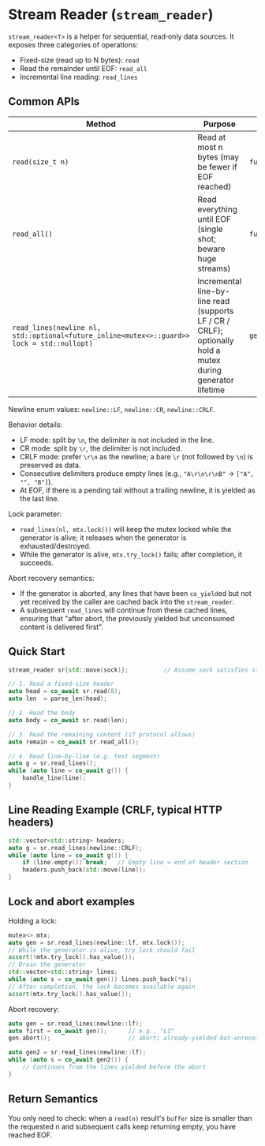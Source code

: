 # Stream Reader (`stream_reader`)

`stream_reader<T>` is a helper for sequential, read‑only data sources. It exposes three categories of operations:

- Fixed-size (read up to N bytes): `read`
- Read the remainder until EOF: `read_all`
- Incremental line reading: `read_lines`

## Common APIs

| Method                                                                                     | Purpose                                                                                                    | Return                   |
| ------------------------------------------------------------------------------------------ | ---------------------------------------------------------------------------------------------------------- | ------------------------ |
| `read(size_t n)`                                                                           | Read at most n bytes (may be fewer if EOF reached)                                                         | `future<buffer<>>`       |
| `read_all()`                                                                               | Read everything until EOF (single shot; beware huge streams)                                               | `future<buffer<>>`       |
| `read_lines(newline nl, std::optional<future_inline<mutex<>::guard>> lock = std::nullopt)` | Incremental line-by-line read (supports LF / CR / CRLF); optionally hold a mutex during generator lifetime | `generator<std::string>` |

Newline enum values: `newline::LF`, `newline::CR`, `newline::CRLF`.

Behavior details:

- LF mode: split by `\n`, the delimiter is not included in the line.
- CR mode: split by `\r`, the delimiter is not included.
- CRLF mode: prefer `\r\n` as the newline; a bare `\r` (not followed by `\n`) is preserved as data.
- Consecutive delimiters produce empty lines (e.g., `"A\r\n\r\nB"` -> `["A", "", "B"]`).
- At EOF, if there is a pending tail without a trailing newline, it is yielded as the last line.

Lock parameter:

- `read_lines(nl, mtx.lock())` will keep the mutex locked while the generator is alive; it releases when the generator is exhausted/destroyed.
- While the generator is alive, `mtx.try_lock()` fails; after completion, it succeeds.

Abort recovery semantics:

- If the generator is aborted, any lines that have been `co_yield`ed but not yet received by the caller are cached back into the `stream_reader`.
- A subsequent `read_lines` will continue from these cached lines, ensuring that "after abort, the previously yielded but unconsumed content is delivered first".

## Quick Start

```cpp
stream_reader sr{std::move(sock)};          // Assume sock satisfies stream_read concept

// 1. Read a fixed-size header
auto head = co_await sr.read(8);
auto len  = parse_len(head);

// 2. Read the body
auto body = co_await sr.read(len);

// 3. Read the remaining content (if protocol allows)
auto remain = co_await sr.read_all();

// 4. Read line-by-line (e.g. text segment)
auto g = sr.read_lines();
while (auto line = co_await g()) {
    handle_line(line);
}
```

## Line Reading Example (CRLF, typical HTTP headers)

```cpp
std::vector<std::string> headers;
auto g = sr.read_lines(newline::CRLF);
while (auto line = co_await g()) {
    if (line.empty()) break;   // Empty line = end of header section
    headers.push_back(std::move(line));
}
```

## Lock and abort examples

Holding a lock:

```cpp
mutex<> mtx;
auto gen = sr.read_lines(newline::lf, mtx.lock());
// While the generator is alive, try_lock should fail
assert(!mtx.try_lock().has_value());
// Drain the generator
std::vector<std::string> lines;
while (auto s = co_await gen()) lines.push_back(*s);
// After completion, the lock becomes available again
assert(mtx.try_lock().has_value());
```

Abort recovery:

```cpp
auto gen = sr.read_lines(newline::lf);
auto first = co_await gen();      // e.g., "L1"
gen.abort();                      // abort; already-yielded-but-unreceived lines are cached back

auto gen2 = sr.read_lines(newline::lf);
while (auto s = co_await gen2()) {
    // Continues from the lines yielded before the abort
}
```

## Return Semantics

You only need to check: when a `read(n)` result's `buffer` size is smaller than the requested n and subsequent calls keep returning empty, you have reached EOF.
